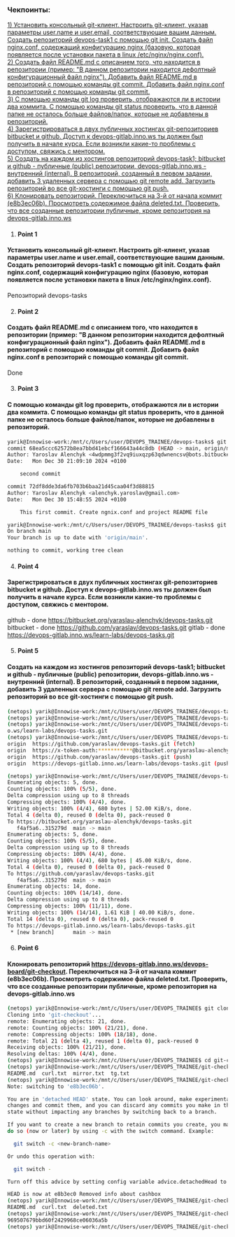 ### Чекпоинты:

[1) Установить консольный git-клиент. Настроить git-клиент, указав параметры user.name и user.email, соответствующие вашим данным. Создать репозиторий devops-task1 с помощью git init. Создать файл nginx.conf, содержащий конфигурацию nginx (базовую, которая появляется после установки пакета в linux /etc/nginx/nginx.conf). ](#point-1)  
[2) Создать файл README.md с описанием того, что находится в репозитории (пример: "В данном репозитории находится дефолтный конфигурационный файл nginx"). Добавить файл README.md в репозиторий с помощью команды git commit. Добавить файл nginx.conf в репозиторий с помощью команды git commit. ](#point-2)  
[3) С помощью команды git log проверить, отображаются ли в истории два коммита. С помощью команды git status проверить, что в данной папке не осталось больше файлов/папок, которые не добавлены в репозиторий.](#point-3)  
[4) Зарегистрироваться в двух публичных хостингах git-репозиториев bitbucket и github. Доступ к devops-gitlab.inno.ws ты должен был получить в начале курса. Если возникли какие-то проблемы с доступом, свяжись с ментором.](#point-4)   
[5) Создать на каждом из хостингов репозиторий devops-task1; bitbucket и github - публичные (public) репозитории, devops-gitlab.inno.ws - внутренний (internal). В репозиторий, созданный в первом задании, добавить 3 удаленных сервера с помощью git remote add. Загрузить репозиторий во все git-хостинги с помощью git push.](#point-5)  
[6) Клонировать репозиторий. Переключиться на 3-й от начала коммит (e8b3ec06b). Просмотреть содержимое файла deleted.txt. Проверить, что все созданные репозитории публичные, кроме репозитория на devops-gitlab.inno.ws ](#point-6)  

1. #### Point 1  
#### Установить консольный git-клиент. Настроить git-клиент, указав параметры user.name и user.email, соответствующие вашим данным. Создать репозиторий devops-task1 с помощью git init. Создать файл nginx.conf, содержащий конфигурацию nginx (базовую, которая появляется после установки пакета в linux /etc/nginx/nginx.conf).  

Репозиторий devops-tasks

2. #### Point 2  
 #### Создать файл README.md с описанием того, что находится в репозитории (пример: "В данном репозитории находится дефолтный конфигурационный файл nginx"). Добавить файл README.md в репозиторий с помощью команды git commit. Добавить файл nginx.conf в репозиторий с помощью команды git commit.

Done

3. #### Point 3  
 ####   С помощью команды git log проверить, отображаются ли в истории два коммита. С помощью команды git status проверить, что в данной папке не осталось больше файлов/папок, которые не добавлены в репозиторий.
```bash
yarik@Innowise-work:/mnt/c/Users/user/DEVOPS_TRAINEE/devops-tasks$ git log
commit 68ea5ccc62572b8ea7bbd41ebcf166643a44c8db (HEAD -> main, origin/main)
Author: Yaroslav Alenchyk <4wdpmmg3f2vq9iuxqzp63qdwnencsv@bots.bitbucket.org>
Date:   Mon Dec 30 21:09:10 2024 +0100

    second commit

commit 72df8dde3da6fb703b6baa21d45caa04f3d88815
Author: Yaroslav Alenchyk <alenchyk.yaroslav@gmail.com>
Date:   Mon Dec 30 15:48:55 2024 +0100

    This first commit. Create ngnix.conf and project README file
```
```bash
yarik@Innowise-work:/mnt/c/Users/user/DEVOPS_TRAINEE/devops-tasks$ git status 
On branch main
Your branch is up to date with 'origin/main'.

nothing to commit, working tree clean
```

4. #### Point 4  
 #### Зарегистрироваться в двух публичных хостингах git-репозиториев bitbucket и github. Доступ к devops-gitlab.inno.ws ты должен был получить в начале курса. Если возникли какие-то проблемы с доступом, свяжись с ментором.

github - done  https://bitbucket.org/yaraslau-alenchyk/devops-tasks.git
bitbucket - done https://github.com/yaraslav/devops-tasks.git
gitlab - done  https://devops-gitlab.inno.ws/learn-labs/devops-tasks.git
    
5. #### Point 5  
 #### Создать на каждом из хостингов репозиторий devops-task1; bitbucket и github - публичные (public) репозитории, devops-gitlab.inno.ws - внутренний (internal). В репозиторий, созданный в первом задании, добавить 3 удаленных сервера с помощью git remote add. Загрузить репозиторий во все git-хостинги с помощью git push.
```bash
(netops) yarik@Innowise-work:/mnt/c/Users/user/DEVOPS_TRAINEE/devops-tasks$ git remote add origin https://github.com/yaraslav/devops-tasks.git
(netops) yarik@Innowise-work:/mnt/c/Users/user/DEVOPS_TRAINEE/devops-tasks$ git remote set-url --add --push origin https://devops-gitlab.inn
(netops) yarik@Innowise-work:/mnt/c/Users/user/DEVOPS_TRAINEE/devops-tasks$ git remote set-url --add --push origin https://devops-gitlab.inn
o.ws/learn-labs/devops-tasks.git
(netops) yarik@Innowise-work:/mnt/c/Users/user/DEVOPS_TRAINEE/devops-tasks$ git remote -v
origin  https://github.com/yaraslav/devops-tasks.git (fetch)
origin  https://x-token-auth:***********@bitbucket.org/yaraslau-alenchyk/devops-tasks.git (push)
origin  https://github.com/yaraslav/devops-tasks.git (push)
origin  https://devops-gitlab.inno.ws/learn-labs/devops-tasks.git (push)
```

```bash
(netops) yarik@Innowise-work:/mnt/c/Users/user/DEVOPS_TRAINEE/devops-tasks$ git push 
Enumerating objects: 5, done.
Counting objects: 100% (5/5), done.
Delta compression using up to 8 threads
Compressing objects: 100% (4/4), done.
Writing objects: 100% (4/4), 680 bytes | 52.00 KiB/s, done.
Total 4 (delta 0), reused 0 (delta 0), pack-reused 0
To https://bitbucket.org/yaraslau-alenchyk/devops-tasks.git
   f4af5a6..315279d  main -> main
Enumerating objects: 5, done.
Counting objects: 100% (5/5), done.
Delta compression using up to 8 threads
Compressing objects: 100% (4/4), done.
Writing objects: 100% (4/4), 680 bytes | 45.00 KiB/s, done.
Total 4 (delta 0), reused 0 (delta 0), pack-reused 0
To https://github.com/yaraslav/devops-tasks.git
   f4af5a6..315279d  main -> main
Enumerating objects: 14, done.
Counting objects: 100% (14/14), done.
Delta compression using up to 8 threads
Compressing objects: 100% (11/11), done.
Writing objects: 100% (14/14), 1.61 KiB | 40.00 KiB/s, done.
Total 14 (delta 0), reused 0 (delta 0), pack-reused 0
To https://devops-gitlab.inno.ws/learn-labs/devops-tasks.git
 * [new branch]      main -> main
```

6. #### Point 6  
 ####  Клонировать репозиторий https://devops-gitlab.inno.ws/devops-board/git-checkout. Переключиться на 3-й от начала коммит (e8b3ec06b). Просмотреть содержимое файла deleted.txt. Проверить, что все созданные репозитории публичные, кроме репозитория на devops-gitlab.inno.ws
```bash
(netops) yarik@Innowise-work:/mnt/c/Users/user/DEVOPS_TRAINEE$ git clone https://devops-gitlab.inno.ws/devops-board/git-checkout.git
Cloning into 'git-checkout'...
remote: Enumerating objects: 21, done.
remote: Counting objects: 100% (21/21), done.
remote: Compressing objects: 100% (18/18), done.
remote: Total 21 (delta 4), reused 1 (delta 0), pack-reused 0
Receiving objects: 100% (21/21), done.
Resolving deltas: 100% (4/4), done.
(netops) yarik@Innowise-work:/mnt/c/Users/user/DEVOPS_TRAINEE$ cd git-checkout/
(netops) yarik@Innowise-work:/mnt/c/Users/user/DEVOPS_TRAINEE/git-checkout$ ls
README.md  curl.txt  mirror.txt  tg.txt
(netops) yarik@Innowise-work:/mnt/c/Users/user/DEVOPS_TRAINEE/git-checkout$ git checkout e8b3ec06b
Note: switching to 'e8b3ec06b'.

You are in 'detached HEAD' state. You can look around, make experimental
changes and commit them, and you can discard any commits you make in this
state without impacting any branches by switching back to a branch.

If you want to create a new branch to retain commits you create, you may
do so (now or later) by using -c with the switch command. Example:

  git switch -c <new-branch-name>

Or undo this operation with:

  git switch -

Turn off this advice by setting config variable advice.detachedHead to false

HEAD is now at e8b3ec0 Removed info about cashbox
(netops) yarik@Innowise-work:/mnt/c/Users/user/DEVOPS_TRAINEE/git-checkout$ ls
README.md  curl.txt  deleted.txt
(netops) yarik@Innowise-work:/mnt/c/Users/user/DEVOPS_TRAINEE/git-checkout$ cat deleted.txt 
969507679bbd60f2429968ce06036a5b
(netops) yarik@Innowise-work:/mnt/c/Users/user/DEVOPS_TRAINEE/git-checkout$
```